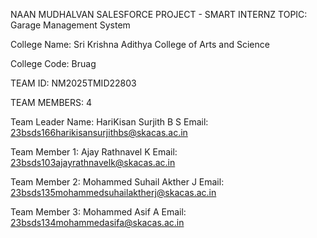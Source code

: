 NAAN MUDHALVAN SALESFORCE PROJECT - SMART INTERNZ TOPIC: Garage Management System

College Name: Sri Krishna Adithya College of Arts and Science

College Code: Bruag

TEAM ID: NM2025TMID22803

TEAM MEMBERS: 4

Team Leader Name: HariKisan Surjith B S Email: 23bsds166harikisansurjithbs@skacas.ac.in

Team Member 1: Ajay Rathnavel K Email: 23bsds103ajayrathnavelk@skacas.ac.in

Team Member 2: Mohammed Suhail Akther J Email: 23bsds135mohammedsuhailaktherj@skacas.ac.in

Team Member 3: Mohammed Asif A Email: 23bsds134mohammedasifa@skacas.ac.in
